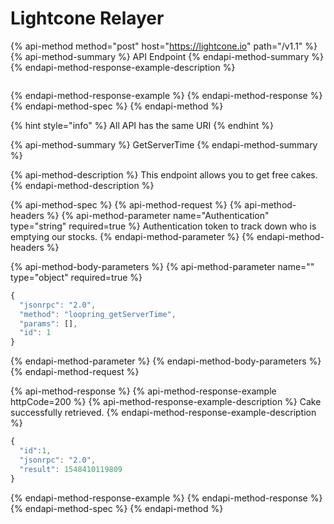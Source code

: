 # Lightcone Relayer

{% api-method method="post" host="https://lightcone.io" path="/v1.1" %}
{% api-method-summary %}
API Endpoint
{% endapi-method-summary %}
{% endapi-method-response-example-description %}

```

```
{% endapi-method-response-example %}
{% endapi-method-response %}
{% endapi-method-spec %}
{% endapi-method %}

{% hint style="info" %}
All API has the same URI
{% endhint %}

{% api-method-summary %}
GetServerTime
{% endapi-method-summary %}

{% api-method-description %}
This endpoint allows you to get free cakes.
{% endapi-method-description %}

{% api-method-spec %}
{% api-method-request %}
{% api-method-headers %}
{% api-method-parameter name="Authentication" type="string" required=true %}
Authentication token to track down who is emptying our stocks.
{% endapi-method-parameter %}
{% endapi-method-headers %}

{% api-method-body-parameters %}
{% api-method-parameter name="" type="object" required=true %}
```javascript
{
  "jsonrpc": "2.0",
  "method": "loopring_getServerTime",
  "params": [],
  "id": 1
}
```
{% endapi-method-parameter %}
{% endapi-method-body-parameters %}
{% endapi-method-request %}

{% api-method-response %}
{% api-method-response-example httpCode=200 %}
{% api-method-response-example-description %}
Cake successfully retrieved.
{% endapi-method-response-example-description %}

```javascript
{
  "id":1,
  "jsonrpc": "2.0",
  "result": 1548410119809
}
```
{% endapi-method-response-example %}
{% endapi-method-response %}
{% endapi-method-spec %}
{% endapi-method %}

